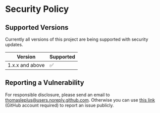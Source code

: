 # Security Policy

## Supported Versions

Currently all versions of this project are
being supported with security updates.

| Version         | Supported          |
| --------------- | ------------------ |
| 1.x.x and above | :white_check_mark: |

## Reporting a Vulnerability

For responsible disclosure, please send an email to thomasleplus@users.noreply.github.com. Otherwise you can use [this link](https://github.com/thomasleplus/gphotos-archive/issues/new?assignees=thomasleplus&labels=security&template=security_vulnerability.md&title=%5BVULN%5D) (GitHub account required) to report an issue publicly.
